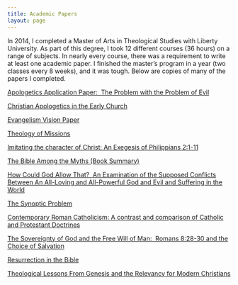 ```yaml
---
title: Academic Papers
layout: page
---
```


In 2014, I completed a Master of Arts in Theological Studies with Liberty University. As part of this degree, I took 12 different courses (36 hours) on a range of subjects.  In nearly every course, there was a requirement to write at least one academic paper.  I finished the master’s program in a year (two classes every 8 weeks), and it was tough.  Below are copies of many of the papers I completed.

<a href="/documents/Smith_APOL500-Apologetics-Application-Paper-Final.pdf">Apologetics Application Paper:  The Problem with the Problem of Evil</a>

<a href="/documents/Smith_CHHI510_Research-Paper_Apologetics-in-the-Early-Church_Final.pdf">Christian Apologetics in the Early Church</a>

<a href="/documents/Smith_Evangelsim-Vision-Paper_EVAN525.pdf">Evangelism Vision Paper</a>

<a href="/documents/Smith_GLST500-Theology-of-Missions-Paper.pdf">Theology of Missions</a>

<a href="/documents/NBST610_Exegetical-Paper-Passage-Final_Smith.pdf">Imitating the character of Christ: An Exegesis of Philippians 2:1-11</a>

<a href="/documents/OBST510_The-Bible-Among-the-Myths.pdf">The Bible Among the Myths (Book Summary)</a>

<a href="/documents/How-Could-God-Allow-That.pdf">How Could God Allow That?  An Examination of the Supposed Conflicts Between An All-Loving and All-Powerful God and Evil and Suffering in the World</a>

<a href="/documents/Smith_NBST510_Synoptic-Problem-Paper.pdf">The Synoptic Problem</a>

<a href="/documents/">Contemporary Roman Catholicism: A contrast and comparison of Catholic and Protestant Doctrines</a>

<a href="/documents/THEO525_Research-Paper_Romans-8-28-30_Final.pdf">The Sovereignty of God and the Free Will of Man:  Romans 8:28-30 and the Choice of Salvation</a>

<a href="/documents/THEO530_Smith_Research-Paper-Resurrection-in-the-Bible.pdf">Resurrection in the Bible</a>

<a href="/documents/Smith_THEO626_Theological-Lessons-From-Genesis-And-The-Relevancy-For-Modern-Christians.pdf">Theological Lessons From Genesis and the Relevancy for Modern Christians</a>
